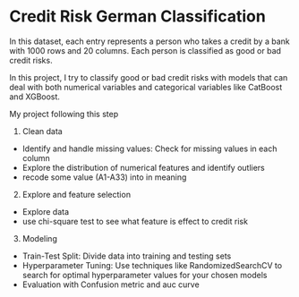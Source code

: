 # Credit Risk German Classification 
In this dataset, each entry represents a person who takes a credit by a bank with 1000 rows and 20 columns. Each person is classified as good or bad credit risks.

In this project, I try to classify good or bad credit risks with models that can deal with both numerical variables and categorical variables like CatBoost and XGBoost.

My project following this step
1. Clean data
- Identify and handle missing values:  Check for missing values in each column 
- Explore the distribution of numerical features and identify outliers
- recode some value (A1-A33) into in meaning
  
2. Explore and feature selection
- Explore data
- use chi-square test to see what feature is effect to credit risk

3. Modeling
- Train-Test Split: Divide data into training and testing sets
- Hyperparameter Tuning: Use techniques like RandomizedSearchCV to search for optimal hyperparameter values for your chosen models
- Evaluation with Confusion metric and auc curve
